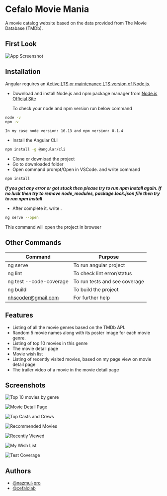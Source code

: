 
# Cefalo Movie Mania

A movie catalog website based on the data provided from The Movie 
Database (TMDb). 

## First Look

![App Screenshot](https://i.ibb.co/crtfcXG/1.png)



## Installation


Angular requires an [Active LTS or maintenance LTS version of Node.js](https://nodejs.org/en/about/releases).

- Download and install Node.js and npm package manager from [Node.js Official Site](https://nodejs.org) 

    To check your node and npm version run below command
```bash
node -v
npm -v
```
    In my case node version: 16.13 and npm version: 8.1.4

- Install the Angular CLI
```bash
npm install -g @angular/cli
```
- Clone or download the project
- Go to downloaded folder
- Open command prompt/Open in VSCode. and write command
```bash
npm install
```
 ***If you get any error or got stuck then please try to run npm install again. If no luck then try to remove node_modules, package.lock.json file then try to run npm install***
  
 - After complete it. write .
```bash
ng serve --open
```
  This command will open the project in browser
    
## Other Commands

| Command | Purpose |
| ------ | ------ |
| ng serve | To run angular project |
| ng lint | To check lint error/status |
| ng test --code-coverage | To run tests and see coverage |
| ng build |  To build the project |
| nhscoder@gmail.com | For further help |



## Features

- Listing of all the movie genres based on the TMDb API.
- Random 5 movie names along with its poster image for each movie genre.
- Listing of top 10 movies in this genre
- The movie detail page
- Movie wish list
- Listing of recently visited movies, based on my page view on movie detail page
- The trailer video of a movie in the movie detail page




## Screenshots

![Top 10 movies by genre](https://i.ibb.co/1Lf9G5L/2.png)

![Movie Detail Page](https://i.ibb.co/CsdR1SN/3.png)

![Top Casts and Crews](https://i.ibb.co/wKhkDtY/4.png)

![Recommended Movies](https://i.ibb.co/M82hR2d/5.png)

![Recently Viewed](https://i.ibb.co/2FLHkwQ/6.png)

![My Wish List](https://i.ibb.co/4fRbDH0/7.png)

![Test Coverage](https://i.ibb.co/swbhvTS/8.png)


## Authors

- [@nazmul-pro](https://www.github.com/nazmul-pro)
- [@cefalolab](https://www.github.com/cefalolab)
